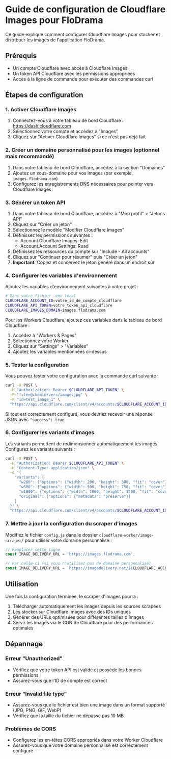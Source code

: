 # Guide de configuration de Cloudflare Images pour FloDrama

Ce guide explique comment configurer Cloudflare Images pour stocker et distribuer les images de l'application FloDrama.

## Prérequis

- Un compte Cloudflare avec accès à Cloudflare Images
- Un token API Cloudflare avec les permissions appropriées
- Accès à la ligne de commande pour exécuter des commandes curl

## Étapes de configuration

### 1. Activer Cloudflare Images

1. Connectez-vous à votre tableau de bord Cloudflare : https://dash.cloudflare.com
2. Sélectionnez votre compte et accédez à "Images"
3. Cliquez sur "Activer Cloudflare Images" si ce n'est pas déjà fait

### 2. Créer un domaine personnalisé pour les images (optionnel mais recommandé)

1. Dans votre tableau de bord Cloudflare, accédez à la section "Domaines"
2. Ajoutez un sous-domaine pour vos images (par exemple, `images.flodrama.com`)
3. Configurez les enregistrements DNS nécessaires pour pointer vers Cloudflare Images

### 3. Générer un token API

1. Dans votre tableau de bord Cloudflare, accédez à "Mon profil" > "Jetons API"
2. Cliquez sur "Créer un jeton"
3. Sélectionnez le modèle "Modifier Cloudflare Images"
4. Définissez les permissions suivantes :
   - Account.Cloudflare Images: Edit
   - Account.Account Settings: Read
5. Définissez les ressources du compte sur "Include - All accounts"
6. Cliquez sur "Continuer pour résumer" puis "Créer un jeton"
7. **Important**: Copiez et conservez le jeton généré dans un endroit sûr

### 4. Configurer les variables d'environnement

Ajoutez les variables d'environnement suivantes à votre projet :

```bash
# Dans votre fichier .env local
CLOUDFLARE_ACCOUNT_ID=votre_id_de_compte_cloudflare
CLOUDFLARE_API_TOKEN=votre_token_api_cloudflare
CLOUDFLARE_IMAGES_DOMAIN=images.flodrama.com
```

Pour les Workers Cloudflare, ajoutez ces variables dans le tableau de bord Cloudflare :

1. Accédez à "Workers & Pages"
2. Sélectionnez votre Worker
3. Cliquez sur "Settings" > "Variables"
4. Ajoutez les variables mentionnées ci-dessus

### 5. Tester la configuration

Vous pouvez tester votre configuration avec la commande curl suivante :

```bash
curl -X POST \
  -H "Authorization: Bearer $CLOUDFLARE_API_TOKEN" \
  -F "file=@chemin/vers/image.jpg" \
  -F "id=test_image_1" \
  "https://api.cloudflare.com/client/v4/accounts/$CLOUDFLARE_ACCOUNT_ID/images/v1"
```

Si tout est correctement configuré, vous devriez recevoir une réponse JSON avec `"success": true`.

### 6. Configurer les variants d'images

Les variants permettent de redimensionner automatiquement les images. Configurez les variants suivants :

```bash
curl -X POST \
  -H "Authorization: Bearer $CLOUDFLARE_API_TOKEN" \
  -H "Content-Type: application/json" \
  -d '{
    "variants": {
      "w200": {"options": {"width": 200, "height": 300, "fit": "cover"}},
      "w500": {"options": {"width": 500, "height": 750, "fit": "cover"}},
      "w1000": {"options": {"width": 1000, "height": 1500, "fit": "cover"}},
      "original": {"options": {"metadata": "preserve"}}
    }
  }' \
  "https://api.cloudflare.com/client/v4/accounts/$CLOUDFLARE_ACCOUNT_ID/images/v1/variants"
```

### 7. Mettre à jour la configuration du scraper d'images

Modifiez le fichier `config.js` dans le dossier `cloudflare-worker/image-scraper/` pour utiliser votre domaine personnalisé :

```javascript
// Remplacer cette ligne
const IMAGE_DELIVERY_URL = 'https://images.flodrama.com';

// Par celle-ci (si vous n'utilisez pas de domaine personnalisé)
const IMAGE_DELIVERY_URL = `https://imagedelivery.net/${CLOUDFLARE_ACCOUNT_HASH}`;
```

## Utilisation

Une fois la configuration terminée, le scraper d'images pourra :

1. Télécharger automatiquement les images depuis les sources scrapées
2. Les stocker sur Cloudflare Images avec des IDs uniques
3. Générer des URLs optimisées pour différentes tailles d'images
4. Servir les images via le CDN de Cloudflare pour des performances optimales

## Dépannage

### Erreur "Unauthorized"
- Vérifiez que votre token API est valide et possède les bonnes permissions
- Assurez-vous que l'ID de compte est correct

### Erreur "Invalid file type"
- Assurez-vous que le fichier est bien une image dans un format supporté (JPG, PNG, GIF, WebP)
- Vérifiez que la taille du fichier ne dépasse pas 10 MB

### Problèmes de CORS
- Configurez les en-têtes CORS appropriés dans votre Worker Cloudflare
- Assurez-vous que votre domaine personnalisé est correctement configuré
